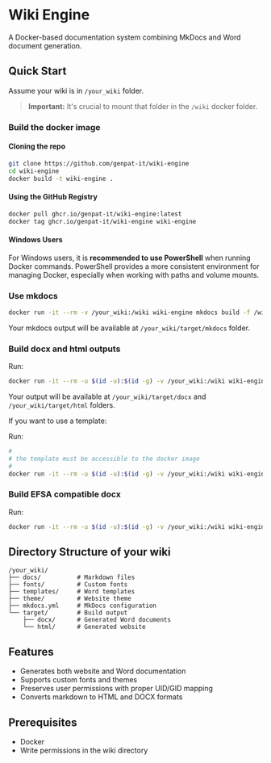 # Wiki Engine

A Docker-based documentation system combining MkDocs and Word document generation.

## Quick Start

Assume your wiki is in `/your_wiki` folder.

> **Important:** It's crucial to mount that folder in the `/wiki` docker folder.

### Build the docker image

#### Cloning the repo

```bash
git clone https://github.com/genpat-it/wiki-engine
cd wiki-engine
docker build -t wiki-engine .
```

#### Using the GitHub Registry

```bash
docker pull ghcr.io/genpat-it/wiki-engine:latest
docker tag ghcr.io/genpat-it/wiki-engine wiki-engine
```

#### Windows Users

For Windows users, it is **recommended to use PowerShell** when running Docker commands. PowerShell provides a more consistent environment for managing Docker, especially when working with paths and volume mounts.

### Use mkdocs

```bash
docker run -it --rm -v /your_wiki:/wiki wiki-engine mkdocs build -f /wiki/mkdocs.yml --site-dir /wiki/target/mkdocs
```

Your mkdocs output will be available at `/your_wiki/target/mkdocs` folder.

### Build docx and html outputs

Run:
```bash
docker run -it --rm -u $(id -u):$(id -g) -v /your_wiki:/wiki wiki-engine build-docx
```

Your output will be available at `/your_wiki/target/docx` and  `/your_wiki/target/html` folders.

If you want to use a template:

Run:
```bash
#
# the template must be accessible to the docker image
#
docker run -it --rm -u $(id -u):$(id -g) -v /your_wiki:/wiki wiki-engine build-docx --template /template/path/accessible/from/docker/image
```

### Build EFSA compatible docx

Run:
```bash
docker run -it --rm -u $(id -u):$(id -g) -v /your_wiki:/wiki wiki-engine build-docx --efsa 
```

## Directory Structure of your wiki

```
/your_wiki/
├── docs/          # Markdown files
├── fonts/         # Custom fonts
├── templates/     # Word templates
├── theme/         # Website theme
├── mkdocs.yml     # MkDocs configuration
└── target/        # Build output
    ├── docx/      # Generated Word documents
    └── html/      # Generated website
```

## Features

- Generates both website and Word documentation
- Supports custom fonts and themes
- Preserves user permissions with proper UID/GID mapping
- Converts markdown to HTML and DOCX formats
  
## Prerequisites

- Docker
- Write permissions in the wiki directory
